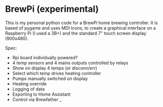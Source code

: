 # BrewPi (experimental)
This is my personal python code for a BrewPi home brewing controller.  It is based of pygame and uses MDI Icons, to create a graphical interface on a Raspberry Pi (I used a 3B+) and the standard 7" touch screen display (900x480).  

Spec: 
* Rpi board individually powered? 
* 4 temp sensors and 4 mains outputs controlled by relays 
*    Show on display 4 temps (or disconn/err) 
*    Select which temp drives heating controller 
*    Pumps manually switched on display 
*    Heating override 
*    Logging of data 
*    Exporting to Home Assistant 
*    Control via Brewfather 
_


